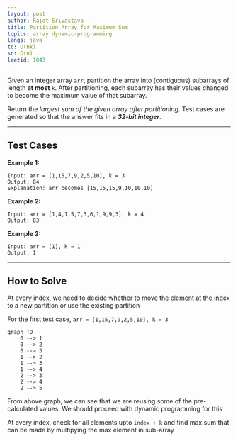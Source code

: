 ```yaml
---
layout: post
author: Rajat Srivastava
title: Partition Array for Maximum Sum
topics: array dynamic-programming
langs: java
tc: O(nk)
sc: O(n)
leetid: 1043
---
```


Given an integer array `arr`, partition the array into (contiguous) subarrays of length **at most** `k`. 
After partitioning, each subarray has their values changed to become the maximum value of that subarray.

Return the _largest sum of the given array after partitioning_. Test cases are generated so that the answer fits in a **_32-bit integer_**.

---

## Test Cases

**Example 1:** 
```
Input: arr = [1,15,7,9,2,5,10], k = 3
Output: 84
Explanation: arr becomes [15,15,15,9,10,10,10]
```

**Example 2:** 
```
Input: arr = [1,4,1,5,7,3,6,1,9,9,3], k = 4
Output: 83
```

**Example 2:**
```
Input: arr = [1], k = 1
Output: 1
```

---

## How to Solve

At every index, we need to decide whether to move the element at the index to a new partition or use the existing partition

For the first test case, `arr = [1,15,7,9,2,5,10], k = 3`
```mermaid
graph TD
    0 --> 1
    0 --> 2
    0 --> 3
    1 --> 2
    1 --> 3
    1 --> 4
    2 --> 3
    2 --> 4
    2 --> 5
```

From above graph, we can see that we are reusing some of the pre-calculated values. We should proceed with dynamic programming for this

At every index, check for all elements upto `index + k` and find max sum that can be made by multipying the max element in sub-array